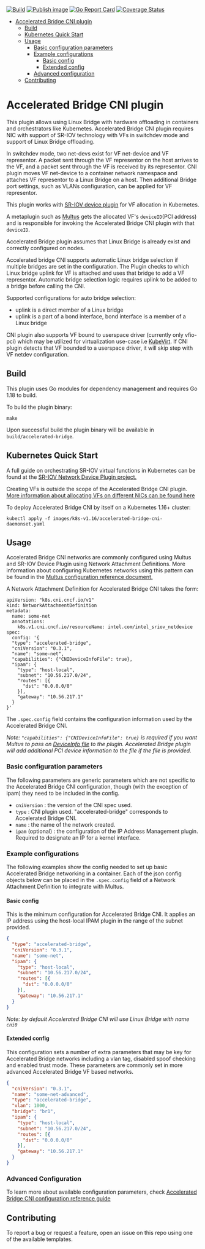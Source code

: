 [![Build](https://github.com/k8snetworkplumbingwg/accelerated-bridge-cni/actions/workflows/build.yml/badge.svg?branch=master)](https://github.com/k8snetworkplumbingwg/accelerated-bridge-cni/actions/workflows/build.yml)
[![Publish image](https://github.com/k8snetworkplumbingwg/accelerated-bridge-cni/actions/workflows/image-push.yml/badge.svg?branch=master)](https://github.com/k8snetworkplumbingwg/accelerated-bridge-cni/actions/workflows/image-push.yml)
[![Go Report Card](https://goreportcard.com/badge/github.com/k8snetworkplumbingwg/accelerated-bridge-cni)](https://goreportcard.com/report/github.com/k8snetworkplumbingwg/accelerated-bridge-cni)
[![Coverage Status](https://coveralls.io/repos/github/k8snetworkplumbingwg/accelerated-bridge-cni/badge.svg?branch=master)](https://coveralls.io/github/k8snetworkplumbingwg/accelerated-bridge-cni?branch=master)
   * [Accelerated Bridge CNI plugin](#accelerated-bridge-cni-plugin)
      * [Build](#build)
      * [Kubernetes Quick Start](#kubernetes-quick-start)
      * [Usage](#usage)
         * [Basic configuration parameters](#basic-configuration-parameters)
         * [Example configurations](#example-configurations)
            * [Basic config](#basic-config)
            * [Extended config](#extended-config)
         * [Advanced configuration](#advanced-configuration)
      * [Contributing](#contributing)

# Accelerated Bridge CNI plugin
This plugin allows using Linux Bridge with hardware offloading in containers and orchestrators like Kubernetes.
Accelerated Bridge CNI plugin requires NIC with support of SR-IOV
technology with VFs in switchdev mode and support of Linux Bridge offloading.

In switchdev mode, two net-devs exist for VF net-device and VF representor.
A packet sent through the VF representor on the host arrives to the VF, and a packet sent through the VF is received by its representor.
CNI plugin moves VF net-device to a container network namespace and attaches VF representor to a Linux Bridge on a host.
Then additional Bridge port settings, such as VLANs configuration, can be applied for VF representor.

This plugin works with [SR-IOV device plugin](https://github.com/intel/sriov-network-device-plugin) for VF allocation in Kubernetes.

A metaplugin such as [Multus](https://github.com/intel/multus-cni) gets the allocated VF's `deviceID`(PCI address) and is responsible for invoking the Accelerated Bridge CNI plugin with that `deviceID`.

Accelerated Bridge plugin assumes that Linux Bridge is already exist and correctly configured on nodes.

Accelerated bridge CNI supports automatic Linux bridge selection if multiple bridges are set in the configuration.
The Plugin checks to which Linux bridge uplink for VF is attached and uses that bridge to add a VF representor.
Automatic bridge selection logic requires uplink to be added to a bridge before calling the CNI.

Supported configurations for auto bridge selection:
* uplink is a direct member of a Linux bridge
* uplink is a part of a bond interface, bond interface is a member of a Linux bridge


CNI plugin also supports VF bound to userspace driver (currently only vfio-pci) which may be utilized
for virtualization use-case i.e [KubeVirt](https://github.com/kubevirt/kubevirt).
If CNI plugin detects that VF bounded to a userspace driver, it will skip step with VF netdev configuration.

## Build

This plugin uses Go modules for dependency management and requires Go 1.18 to build.

To build the plugin binary:

``
make
``

Upon successful build the plugin binary will be available in `build/accelerated-bridge`.

## Kubernetes Quick Start
A full guide on orchestrating SR-IOV virtual functions in Kubernetes can be found at the [SR-IOV Network Device Plugin project.](https://github.com/intel/sriov-network-device-plugin#quick-start)

Creating VFs is outside the scope of the Accelerated Bridge CNI plugin. [More information about allocating VFs on different NICs can be found here](https://github.com/intel/sriov-network-device-plugin/blob/master/docs/vf-setup.md)

To deploy Accelerated Bridge CNI by itself on a Kubernetes 1.16+ cluster:

`kubectl apply -f images/k8s-v1.16/accelerated-bridge-cni-daemonset.yaml`


## Usage
Accelerated Bridge CNI networks are commonly configured using Multus and SR-IOV Device Plugin using Network Attachment Definitions. More information about configuring Kubernetes networks using this pattern can be found in the [Multus configuration reference document.](https://intel.github.io/multus-cni/doc/configuration.html)

A Network Attachment Definition for Accelerated Bridge CNI takes the form:

```
apiVersion: "k8s.cni.cncf.io/v1"
kind: NetworkAttachmentDefinition
metadata:
  name: some-net
  annotations:
    k8s.v1.cni.cncf.io/resourceName: intel.com/intel_sriov_netdevice
spec:
  config: '{
  "type": "accelerated-bridge",
  "cniVersion": "0.3.1",
  "name": "some-net",
  "capabilities": {"CNIDeviceInfoFile": true},
  "ipam": {
    "type": "host-local",
    "subnet": "10.56.217.0/24",
    "routes": [{
      "dst": "0.0.0.0/0"
    }],
    "gateway": "10.56.217.1"
  }
}'
```

The `.spec.config` field contains the configuration information used by the Accelerated Bridge CNI.

_Note: `"capabilities": {"CNIDeviceInfoFile": true}` is required if you want Multus to pass on
[DeviceInfo file](https://github.com/k8snetworkplumbingwg/device-info-spec/blob/main/SPEC.md#4-device-information-files) 
to the plugin. Accelerated Bridge plugin will add additional PCI device information to the file if the file is provided._

### Basic configuration parameters

The following parameters are generic parameters which are not specific to the Accelerated Bridge CNI configuration, though (with the exception of ipam) they need to be included in the config.

* `cniVersion` : the version of the CNI spec used.
* `type` : CNI plugin used. "accelerated-bridge" corresponds to Accelerated Bridge CNI.
* `name` : the name of the network created.
* `ipam` (optional) : the configuration of the IP Address Management plugin. Required to designate an IP for a kernel interface.

### Example configurations
The following examples show the config needed to set up basic Accelerated Bridge networking in a container. Each of the json config objects below can be placed in the `.spec.config` field of a Network Attachment Definition to integrate with Multus.

#### Basic config
This is the minimum configuration for Accelerated Bridge CNI. It applies an IP address using the host-local IPAM plugin in the range of the subnet provided.

```json
{
  "type": "accelerated-bridge",
  "cniVersion": "0.3.1",
  "name": "some-net",
  "ipam": {
    "type": "host-local",
    "subnet": "10.56.217.0/24",
    "routes": [{
      "dst": "0.0.0.0/0"
    }],
    "gateway": "10.56.217.1"
  }
}
```
_Note: by default Accelerated Bridge CNI will use Linux Bridge with name `cni0`_

#### Extended config
This configuration sets a number of extra parameters that may be key for Accelerated Bridge networks including a vlan tag, disabled spoof checking and enabled trust mode. These parameters are commonly set in more advanced Accelerated Bridge VF based networks.

```json
{
  "cniVersion": "0.3.1",
  "name": "some-net-advanced",
  "type": "accelerated-bridge",
  "vlan": 1000,
  "bridge": "br1",
  "ipam": {
    "type": "host-local",
    "subnet": "10.56.217.0/24",
    "routes": [{
      "dst": "0.0.0.0/0"
    }],
    "gateway": "10.56.217.1"
  }
}
```


### Advanced Configuration

To learn more about available configuration parameters, check [Accelerated Bridge CNI configuration reference guide](docs/configuration-reference.md)

## Contributing
To report a bug or request a feature, open an issue on this repo using one of the available templates.
